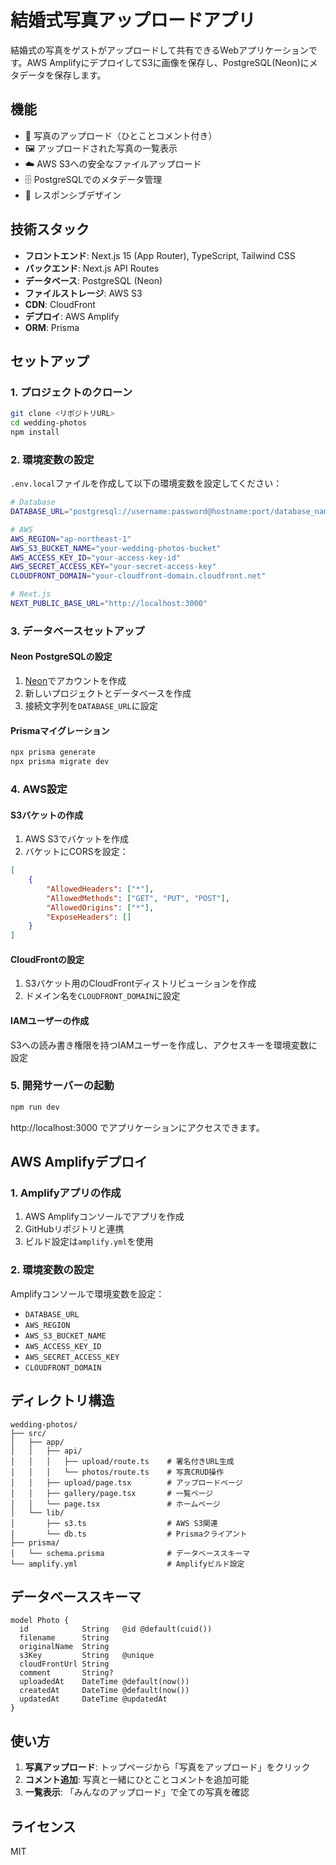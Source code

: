 # 結婚式写真アップロードアプリ

結婚式の写真をゲストがアップロードして共有できるWebアプリケーションです。AWS AmplifyにデプロイしてS3に画像を保存し、PostgreSQL(Neon)にメタデータを保存します。

## 機能

- 📸 写真のアップロード（ひとことコメント付き）
- 🖼️ アップロードされた写真の一覧表示
- ☁️ AWS S3への安全なファイルアップロード
- 🗄️ PostgreSQLでのメタデータ管理
- 📱 レスポンシブデザイン

## 技術スタック

- **フロントエンド**: Next.js 15 (App Router), TypeScript, Tailwind CSS
- **バックエンド**: Next.js API Routes
- **データベース**: PostgreSQL (Neon)
- **ファイルストレージ**: AWS S3
- **CDN**: CloudFront
- **デプロイ**: AWS Amplify
- **ORM**: Prisma

## セットアップ

### 1. プロジェクトのクローン

```bash
git clone <リポジトリURL>
cd wedding-photos
npm install
```

### 2. 環境変数の設定

`.env.local`ファイルを作成して以下の環境変数を設定してください：

```bash
# Database
DATABASE_URL="postgresql://username:password@hostname:port/database_name"

# AWS
AWS_REGION="ap-northeast-1"
AWS_S3_BUCKET_NAME="your-wedding-photos-bucket"
AWS_ACCESS_KEY_ID="your-access-key-id"
AWS_SECRET_ACCESS_KEY="your-secret-access-key"
CLOUDFRONT_DOMAIN="your-cloudfront-domain.cloudfront.net"

# Next.js
NEXT_PUBLIC_BASE_URL="http://localhost:3000"
```

### 3. データベースセットアップ

#### Neon PostgreSQLの設定
1. [Neon](https://neon.tech/)でアカウントを作成
2. 新しいプロジェクトとデータベースを作成
3. 接続文字列を`DATABASE_URL`に設定

#### Prismaマイグレーション
```bash
npx prisma generate
npx prisma migrate dev
```

### 4. AWS設定

#### S3バケットの作成
1. AWS S3でバケットを作成
2. バケットにCORSを設定：

```json
[
    {
        "AllowedHeaders": ["*"],
        "AllowedMethods": ["GET", "PUT", "POST"],
        "AllowedOrigins": ["*"],
        "ExposeHeaders": []
    }
]
```

#### CloudFrontの設定
1. S3バケット用のCloudFrontディストリビューションを作成
2. ドメイン名を`CLOUDFRONT_DOMAIN`に設定

#### IAMユーザーの作成
S3への読み書き権限を持つIAMユーザーを作成し、アクセスキーを環境変数に設定

### 5. 開発サーバーの起動

```bash
npm run dev
```

http://localhost:3000 でアプリケーションにアクセスできます。

## AWS Amplifyデプロイ

### 1. Amplifyアプリの作成
1. AWS Amplifyコンソールでアプリを作成
2. GitHubリポジトリと連携
3. ビルド設定は`amplify.yml`を使用

### 2. 環境変数の設定
Amplifyコンソールで環境変数を設定：
- `DATABASE_URL`
- `AWS_REGION`
- `AWS_S3_BUCKET_NAME`
- `AWS_ACCESS_KEY_ID`
- `AWS_SECRET_ACCESS_KEY`
- `CLOUDFRONT_DOMAIN`

## ディレクトリ構造

```
wedding-photos/
├── src/
│   ├── app/
│   │   ├── api/
│   │   │   ├── upload/route.ts    # 署名付きURL生成
│   │   │   └── photos/route.ts    # 写真CRUD操作
│   │   ├── upload/page.tsx        # アップロードページ
│   │   ├── gallery/page.tsx       # 一覧ページ
│   │   └── page.tsx               # ホームページ
│   └── lib/
│       ├── s3.ts                  # AWS S3関連
│       └── db.ts                  # Prismaクライアント
├── prisma/
│   └── schema.prisma              # データベーススキーマ
└── amplify.yml                    # Amplifyビルド設定
```

## データベーススキーマ

```prisma
model Photo {
  id            String   @id @default(cuid())
  filename      String
  originalName  String
  s3Key         String   @unique
  cloudFrontUrl String
  comment       String?
  uploadedAt    DateTime @default(now())
  createdAt     DateTime @default(now())
  updatedAt     DateTime @updatedAt
}
```

## 使い方

1. **写真アップロード**: トップページから「写真をアップロード」をクリック
2. **コメント追加**: 写真と一緒にひとことコメントを追加可能
3. **一覧表示**: 「みんなのアップロード」で全ての写真を確認

## ライセンス

MIT
